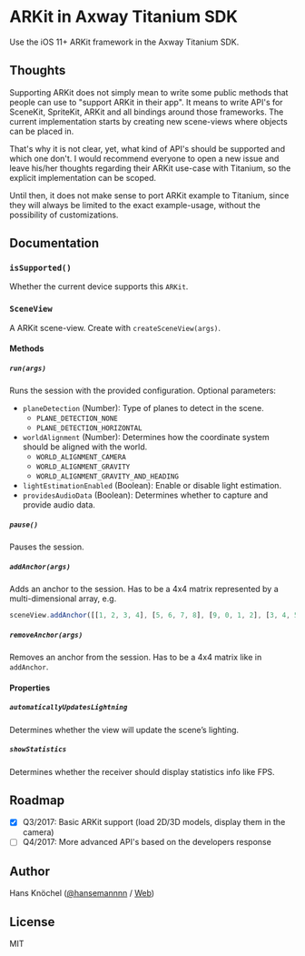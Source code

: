 # ARKit in Axway Titanium SDK

Use the iOS 11+ ARKit framework in the Axway Titanium SDK.

## Thoughts

Supporting ARKit does not simply mean to write some public methods that people can use to "support ARKit in their app".
It means to write API's for SceneKit, SpriteKit, ARKit and all bindings around those frameworks. The current implementation starts by creating
new scene-views where objects can be placed in.

That's why it is not clear, yet, what kind of API's should be supported and which one don't. I would recommend everyone to open a
new issue and leave his/her thoughts regarding their ARKit use-case with Titanium, so the explicit implementation can be scoped.

Until then, it does not make sense to port ARKit example to Titanium, since they will always be limited to the exact example-usage, without the
possibility of customizations.

## Documentation

### `isSupported()`
Whether the current device supports this `ARKit`.

### `SceneView`
A ARKit scene-view. Create with `createSceneView(args)`.

#### Methods

##### `run(args)`
Runs the session with the provided configuration. Optional parameters:
- `planeDetection` (Number): Type of planes to detect in the scene.
  - `PLANE_DETECTION_NONE`
  - `PLANE_DETECTION_HORIZONTAL`
- `worldAlignment` (Number): Determines how the coordinate system should be aligned with the world.
  - `WORLD_ALIGNMENT_CAMERA`
  - `WORLD_ALIGNMENT_GRAVITY`
  - `WORLD_ALIGNMENT_GRAVITY_AND_HEADING`
- `lightEstimationEnabled` (Boolean): Enable or disable light estimation.
- `providesAudioData` (Boolean): Determines whether to capture and provide audio data.

##### `pause()`
Pauses the session.

##### `addAnchor(args)`
Adds an anchor to the session. Has to be a 4x4 matrix represented by a multi-dimensional array, e.g.
```js
sceneView.addAnchor([[1, 2, 3, 4], [5, 6, 7, 8], [9, 0, 1, 2], [3, 4, 5, 6]]);
```

##### `removeAnchor(args)`
Removes an anchor from the session. Has to be a 4x4 matrix like in `addAnchor`.

#### Properties

##### `automaticallyUpdatesLightning`
Determines whether the view will update the scene’s lighting.

##### `showStatistics`
Determines whether the receiver should display statistics info like FPS.

## Roadmap
- [x] Q3/2017: Basic ARKit support (load 2D/3D models, display them in the camera)
- [ ] Q4/2017: More advanced API's based on the developers response

## Author
Hans Knöchel ([@hansemannnn](https://twitter.com/hansemannnn) / [Web](http://hans-knoechel.de))

## License
MIT
